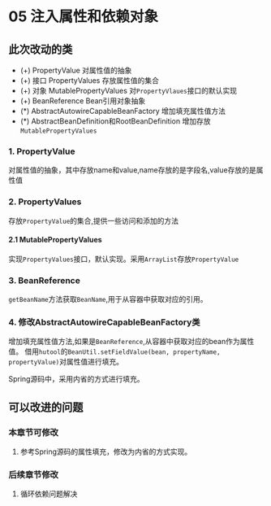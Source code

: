 # 05 注入属性和依赖对象

## 此次改动的类
- (+) PropertyValue 对属性值的抽象
- (+) 接口 PropertyValues 存放属性值的集合
- (+) 对象 MutablePropertyValues 对``PropertyVlaues``接口的默认实现
- (+) BeanReference Bean引用对象抽象
- (*) AbstractAutowireCapableBeanFactory 增加填充属性值方法
- (*) AbstractBeanDefinition和RootBeanDefinition 增加存放``MutablePropertyValues``

### 1. PropertyValue

对属性值的抽象，其中存放name和value,name存放的是字段名,value存放的是属性值

### 2. PropertyValues 

存放``PropertyValue``的集合,提供一些访问和添加的方法

#### 2.1 MutablePropertyValues

实现``PropertyValues``接口，默认实现。采用``ArrayList``存放``PropertyValue``

### 3. BeanReference

``getBeanName``方法获取``BeanName``,用于从容器中获取对应的引用。

### 4. 修改AbstractAutowireCapableBeanFactory类

增加填充属性值方法,如果是``BeanReference``,从容器中获取对应的bean作为属性值。
借用``hutool``的``BeanUtil.setFieldValue(bean, propertyName, propertyValue)``对属性值进行填充。

Spring源码中，采用内省的方式进行填充。


## 可以改进的问题
### 本章节可修改
1. 参考Spring源码的属性填充，修改为内省的方式实现。

### 后续章节修改
1. 循环依赖问题解决


